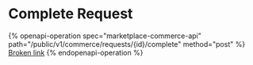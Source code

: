 # Complete Request

{% openapi-operation spec="marketplace-commerce-api" path="/public/v1/commerce/requests/{id}/complete" method="post" %}
[Broken link](broken-reference)
{% endopenapi-operation %}
